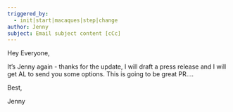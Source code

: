 ```yaml
---
triggered_by:
  - init|start|macaques|step|change
author: Jenny
subject: Email subject content [cCc]
---
```


Hey Everyone,

It’s Jenny again - thanks for the update, I will draft a press release and I will get AL to send you some options. This is going to be great PR….

Best,

Jenny
